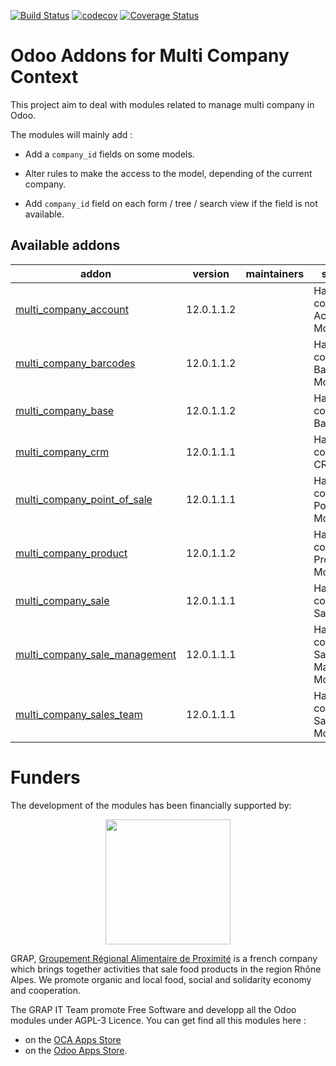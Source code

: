 [![Build Status](https://www.travis-ci.com/grap/odoo-addons-multi-company.svg?branch=12.0)](https://www.travis-ci.com/grap/odoo-addons-multi-company)
[![codecov](https://codecov.io/gh/grap/odoo-addons-multi-company/branch/12.0/graph/badge.svg)](https://codecov.io/gh/grap/odoo-addons-multi-company)
[![Coverage Status](https://coveralls.io/repos/github/grap/odoo-addons-multi-company/badge.svg?branch=12.0)](https://coveralls.io/github/grap/odoo-addons-multi-company?branch=12.0)



# Odoo Addons for Multi Company Context

This project aim to deal with modules related to manage multi company in Odoo.

The modules will mainly add :

* Add a ```company_id``` fields on some models.

* Alter rules to make the access to the model, depending of the current company.

* Add ```company_id``` field on each form / tree / search view if the field
  is not available.

[//]: # (addons)

Available addons
----------------
addon | version | maintainers | summary
--- | --- | --- | ---
[multi_company_account](multi_company_account/) | 12.0.1.1.2 |  | Handle Multi company for Account Module
[multi_company_barcodes](multi_company_barcodes/) | 12.0.1.1.2 |  | Handle Multi company for Barcodes Module
[multi_company_base](multi_company_base/) | 12.0.1.1.2 |  | Handle Multi company for Base Module
[multi_company_crm](multi_company_crm/) | 12.0.1.1.1 |  | Handle Multi company for CRM Module
[multi_company_point_of_sale](multi_company_point_of_sale/) | 12.0.1.1.1 |  | Handle Multi company for Point of Sale Module
[multi_company_product](multi_company_product/) | 12.0.1.1.2 |  | Handle Multi company for Product Module
[multi_company_sale](multi_company_sale/) | 12.0.1.1.1 |  | Handle Multi company for Sale Module
[multi_company_sale_management](multi_company_sale_management/) | 12.0.1.1.1 |  | Handle Multi company for Sale Management Module
[multi_company_sales_team](multi_company_sales_team/) | 12.0.1.1.1 |  | Handle Multi company for Sales Team Module

[//]: # (end addons)

# Funders

The development of the modules has been financially supported by:

<p align="center">
   <img src="http://www.grap.coop/wp-content/uploads/2016/11/GRAP.png" width="200"/>
</p>

GRAP, [Groupement Régional Alimentaire de Proximité](http://www.grap.coop) is a
french company which brings together activities that sale food products in the
region Rhône Alpes. We promote organic and local food, social and solidarity
economy and cooperation.

The GRAP IT Team promote Free Software and developp all the Odoo modules under
AGPL-3 Licence. You can get find all this modules here :
* on the [OCA Apps Store](https://odoo-community.org/shop?&search=GRAP)
* on the [Odoo Apps Store](https://www.odoo.com/apps/modules/browse?author=GRAP).

